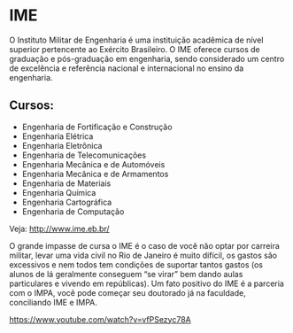 # IME

O Instituto Militar de Engenharia é uma instituição acadêmica de nível superior pertencente ao Exército Brasileiro. O IME oferece cursos de graduação e pós-graduação em engenharia, sendo considerado um centro de excelência e referência nacional e internacional no ensino da engenharia.

## Cursos:

- Engenharia de Fortificação e Construção
- Engenharia Elétrica
- Engenharia Eletrônica
- Engenharia de Telecomunicações
- Engenharia Mecânica e de Automóveis
- Engenharia Mecânica e de Armamentos
- Engenharia de Materiais
- Engenharia Química
- Engenharia Cartográfica
- Engenharia de Computação

Veja: http://www.ime.eb.br/

O grande impasse de cursa o IME é o caso de você não optar por carreira militar, levar uma vida civil no Rio de Janeiro é muito difícil, os gastos são excessivos e nem todos tem condições de suportar tantos gastos (os alunos de lá geralmente conseguem “se virar” bem dando aulas particulares e vivendo em repúblicas). Um fato positivo do IME é a parceria com o IMPA, você pode começar seu doutorado já na faculdade, conciliando IME e IMPA.

https://www.youtube.com/watch?v=vfPSezyc78A
